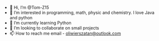 - 👋 Hi, I’m @Tom-Z15
- 👀 I’m interested in programming, math, physic and chemistry. I love Java and python
- 🌱 I’m currently learning Python
- 💞️ I’m looking to collaborate on small projects
- 📫 How to reach me email - oliwierszatan@outlook.com

<!---
Tom-Z15/Tom-Z15 is a ✨ special ✨ repository because its `README.md` (this file) appears on your GitHub profile.
You can click the Preview link to take a look at your changes.
--->
